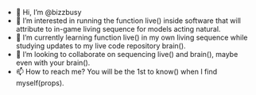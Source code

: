 - 👋 Hi, I’m @bizzbusy
- 👀 I’m interested in running the function live() inside software that will attribute to in-game living sequence for models acting natural.
- 🌱 I’m currently learning function live() in my own living sequence while studying updates to my live code repository brain().
- 💞️ I’m looking to collaborate on sequencing live() and brain(), maybe even with your brain().
- 📫 How to reach me? You will be the 1st to know() when I find myself(props).

